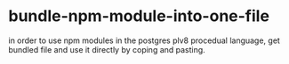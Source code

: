 # bundle-npm-module-into-one-file
in order to use npm modules in the postgres plv8 procedual language, get bundled file and use it directly by coping and pasting.
